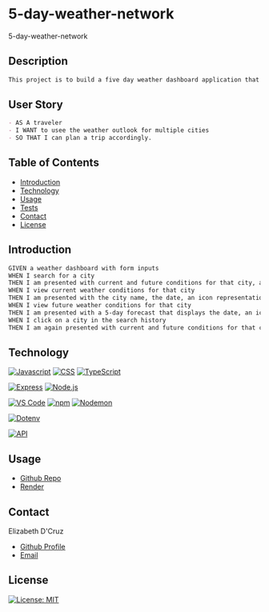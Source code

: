 # 5-day-weather-network
5-day-weather-network

## Description
```md
This project is to build a five day weather dashboard application that calls the OpenWeather API and renders data in the browser 
```
## User Story
```md
- AS A traveler
- I WANT to usee the weather outlook for multiple cities
- SO THAT I can plan a trip accordingly. 
```


## Table of Contents

- [Introduction](#introduction)
- [Technology](#technology)
- [Usage](#usage)
- [Tests](#tests)
- [Contact](#credits)
- [License](#license)

## Introduction
```md
GIVEN a weather dashboard with form inputs
WHEN I search for a city
THEN I am presented with current and future conditions for that city, and that city is added to the search history
WHEN I view current weather conditions for that city
THEN I am presented with the city name, the date, an icon representation of weather conditions, a description of the weather for the icon's `alt` tag, the temperature, the humidity, and the wind speed
WHEN I view future weather conditions for that city
THEN I am presented with a 5-day forecast that displays the date, an icon representation of weather conditions, the temperature, the wind speed, and the humidity
WHEN I click on a city in the search history
THEN I am again presented with current and future conditions for that city
```

## Technology
[![Javascript](https://img.shields.io/badge/Language-JavaScript-ff0000?style=plastic&logo=JavaScript&logoWidth=10)](https://javascript.info/)
[![CSS](https://img.shields.io/badge/Language-CSS-ff8000?style=plastic&logo=CSS3&logoWidth=10)](https://developer.mozilla.org/en-US/docs/Web/CSS)
[![TypeScript](https://img.shields.io/badge/Language-TypeScript-007ACC?style=plastic&logo=typescript&logoWidth=10)](https://www.typescriptlang.org/)

[![Express](https://img.shields.io/badge/Framework-Express-80ff00?style=plastic&logo=Express&logoWidth=10)](https://expressjs.com/)
[![Node.js](https://img.shields.io/badge/Framework-Node.js-ffff00?style=plastic&logo=Node.js&logoWidth=10)](https://nodejs.org/en/)

[![VS Code](https://img.shields.io/badge/IDE-VSCode-0000ff?style=plastic&logo=VisualStudioCode&logoWidth=10)](https://code.visualstudio.com/docs)
[![npm](https://img.shields.io/badge/Tool-npm-00ff00?style=plastic&logo=npm&logoWidth=10)](https://www.npmjs.com/)
[![Nodemon](https://img.shields.io/badge/DevDependency-Nodemon-d63031?style=plastic&logo=nodemon&logoWidth=10)](https://www.npmjs.com/package/nodemon)

[![Dotenv](https://img.shields.io/badge/Package-Dotenv-00b894?style=plastic&logo=npm&logoWidth=10)](https://www.npmjs.com/package/dotenv)

[![API](https://img.shields.io/badge/API-OpenWeatherMap-00BFFF?style=flat&logo=openweathermap)](https://openweathermap.org/api)


## Usage
- [Github Repo](https://github.com/dcruzel/5-day-weather-network)
- [Render](https://five-day-weather-network.onrender.com)

## Contact

Elizabeth D'Cruz
- [Github Profile](https://github.com/dcruzel)
- [Email](Liz.c.dcruz@gmail.com)

## License

[![License: MIT](https://img.shields.io/badge/License-MIT-yellow.svg)](https://opensource.org/licenses/MIT)

